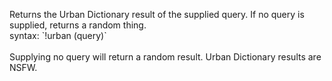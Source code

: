 Returns the Urban Dictionary result of the supplied query. If no query is supplied, returns a random thing.<br />
syntax: \`!urban (query)\`<br />
<br />
Supplying no query will return a random result.
Urban Dictionary results are NSFW.